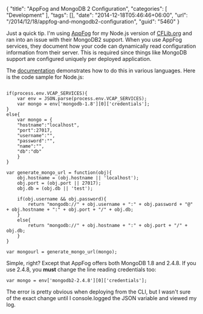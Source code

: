 {
	"title": "AppFog and MongoDB 2 Configuration",
	"categories": [
		"Development"
	],
	"tags": [],
	"date": "2014-12-18T05:46:46+06:00",
	"url": "/2014/12/18/appfog-and-mongodb2-configuration",
	"guid": "5460"
}

Just a quick tip. I'm using <a href="http://www.appfog.com">AppFog</a> for my Node.js version of <a href="http://www.cflib.org">CFLib.org</a> and ran into an issue with their MongoDB2 support. When you use AppFog services, they document how your code can dynamically read configuration information from their server. This is required since things like MongoDB support are configured uniquely per deployed application.

<!--more-->

The <a href="https://support.appfog.com/hc/en-us/articles/202311853-MongoDB">documentation</a> demonstrates how to do this in various languages. Here is the code sample for Node.js:

<pre><code class="language-javascript">
if(process.env.VCAP_SERVICES){
    var env = JSON.parse(process.env.VCAP_SERVICES);
    var mongo = env['mongodb-1.8'][0]['credentials'];
}
else{
    var mongo = {
    "hostname":"localhost",
    "port":27017,
    "username":"",
    "password":"",
    "name":"",
    "db":"db"
    }
}

var generate_mongo_url = function(obj){
    obj.hostname = (obj.hostname || 'localhost');
    obj.port = (obj.port || 27017);
    obj.db = (obj.db || 'test');

    if(obj.username && obj.password){
        return "mongodb://" + obj.username + ":" + obj.password + "@" + obj.hostname + ":" + obj.port + "/" + obj.db;
    }
    else{
        return "mongodb://" + obj.hostname + ":" + obj.port + "/" + obj.db;
    }
}

var mongourl = generate_mongo_url(mongo);
</code></pre>

Simple, right? Except that AppFog offers both MongoDB 1.8 and 2.4.8. If you use 2.4.8, you <strong>must</strong> change the line reading credentials too:

<pre><code class="language-javascript">var mongo = env['mongodb2-2.4.8'][0]['credentials'];</code></pre>

The error is pretty obvious when deploying from the CLI, but I wasn't sure of the exact change until I console.logged the JSON variable and viewed my log.
